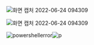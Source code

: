 ![화면 캡처 2022-06-24 094309](https://user-images.githubusercontent.com/105684568/175440341-d781c6e2-df42-47ff-8115-61fdd200845e.png)

![화면 캡처 2022-06-24 094309](https://user-images.githubusercontent.com/105684568/175440341-d781c6e2-df42-47ff-8115-61fdd200845e.png)


![powershellerror](C:\Users\jinwoo\githubio\SimonLee-7.github.io\images\2022-06-24-third\powershellerror.png)![p](C:\Users\jinwoo\githubio\SimonLee-7.github.io\images\2022-06-24-third\p.png)
